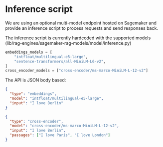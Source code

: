 # Inference script

We are using an optional multi-model endpoint hosted on Sagemaker and provide an inference script to process requests and send responses back.

The inference script is currently hardcoded with the supported models (lib/rag-engines/sagemaker-rag-models/model/inference.py)

```py
embeddings_models = [
    "intfloat/multilingual-e5-large",
    "sentence-transformers/all-MiniLM-L6-v2",
]
cross_encoder_models = ["cross-encoder/ms-marco-MiniLM-L-12-v2"]
```

The API is JSON body based:

```json
{
  "type": "embeddings",
  "model": "intfloat/multilingual-e5-large",
  "input": "I love Berlin"
}
```

```json
{
  "type": "cross-encoder",
  "model": "cross-encoder/ms-marco-MiniLM-L-12-v2",
  "input": "I love Berlin",
  "passages": ["I love Paris", "I love London"]
}
```
